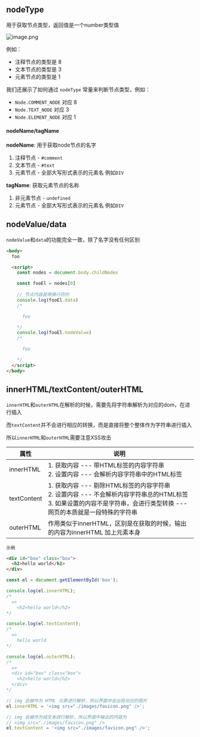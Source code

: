 ## nodeType

用于获取节点类型，返回值是一个number类型值

![image.png](https://p3-juejin.byteimg.com/tos-cn-i-k3u1fbpfcp/76b9e51beea049a2b534038b66290db7~tplv-k3u1fbpfcp-zoom-1.image)

例如：

- 注释节点的类型是 8
- 文本节点的类型是 3
- 元素节点的类型是 1

我们还展示了如何通过 `nodeType` 常量来判断节点类型，例如：

- `Node.COMMENT_NODE` 对应 8
- `Node.TEXT_NODE` 对应 3
- `Node.ELEMENT_NODE` 对应 1



#### nodeName/tagName

**nodeName**: 用于获取node节点的名字

1. 注释节点 - `#comment`
2. 文本节点 - `#text`
3. 元素节点 - 全部大写形式表示的元素名 例如`DIV`



**tagName**: 获取元素节点的名称

1. 非元素节点 - `undefined`
2. 元素节点 - 全部大写形式表示的元素名 例如`DIV`



## nodeValue/data

`nodeValue`和`data`的功能完全一致，除了名字没有任何区别

```html
<body>
  foo

  <script>
    const nodes = document.body.childNodes

    const fooEl = nodes[0]
    
    // 节点内容是带换行符的
    console.log(fooEl.data)
    /*

      foo

    */
    console.log(fooEl.nodeValue)
    /*

      foo

    */
  </script>
</body>
```



## innerHTML/textContent/outerHTML

`innerHTML`和`outerHTML`在解析的时候，需要先将字符串解析为对应的dom，在进行插入

而`textContent`并不会进行相应的转换，而是直接将整个整体作为字符串进行插入

所以`innerHTML`和`outerHTML`需要注意XSS攻击



| 属性        | 说明                                                         |
| ----------- | ------------------------------------------------------------ |
| innerHTML   | 1. 获取内容 --- 带HTML标签的内容字符串<br />2. 设置内容 --- 会解析内容字符串中的HTML标签 |
| textContent | 1. 获取内容 --- 剔除HTML标签的内容字符串<br />2. 设置内容 --- 不会解析内容字符串总的HTML标签<br />3. 如果设置的内容不是字符串，会进行类型转换 --- 网页的本质就是一段特殊的字符串 |
| outerHTML   | 作用类似于innerHTML，区别是在获取的时候，输出的内容为innerHTML 加上元素本身 |



`示例`

```html
<div id="box" class="box">
  <h2>hello world</h2>
</div>
```

```js
const el = document.getElementById('box');

console.log(el.innerHTML);
/*
  =>
    <h2>hello world</h2>
*/

console.log(el.textContent);
/*
  =>
    hello world
*/

console.log(el.outerHTML);
/*
  =>
  <div id="box" class="box">
    <h2>hello world</h2>
  </div>
*/
```

```js
// img 会被作为 HTML 元素进行解析，所以界面中会出现对应的图片
el.innerHTML = '<img src="./images/favicon.png" />';

// img 会被作为纯文本进行解析，所以界面中输出的内容为
// <img src="./images/favicon.png" />
el.textContent = '<img src="./images/favicon.png" />';
```

